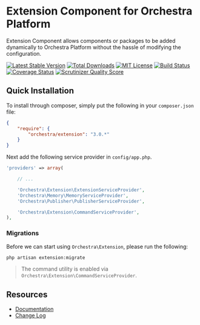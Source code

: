 Extension Component for Orchestra Platform
==============

Extension Component allows components or packages to be added dynamically to Orchestra Platform without the hassle of modifying the configuration.

[![Latest Stable Version](https://img.shields.io/github/release/orchestral/extension.svg?style=flat)](https://packagist.org/packages/orchestra/extension)
[![Total Downloads](https://img.shields.io/packagist/dt/orchestra/extension.svg?style=flat)](https://packagist.org/packages/orchestra/extension)
[![MIT License](https://img.shields.io/packagist/l/orchestra/extension.svg?style=flat)](https://packagist.org/packages/orchestra/extension)
[![Build Status](https://img.shields.io/travis/orchestral/extension/3.0.svg?style=flat)](https://travis-ci.org/orchestral/extension)
[![Coverage Status](https://img.shields.io/coveralls/orchestral/extension/3.0.svg?style=flat)](https://coveralls.io/r/orchestral/extension?branch=3.0)
[![Scrutinizer Quality Score](https://img.shields.io/scrutinizer/g/orchestral/extension/3.0.svg?style=flat)](https://scrutinizer-ci.com/g/orchestral/extension/)

## Quick Installation

To install through composer, simply put the following in your `composer.json` file:

```json
{
	"require": {
		"orchestra/extension": "3.0.*"
	}
}
```

Next add the following service provider in `config/app.php`.

```php
'providers' => array(

	// ...

	'Orchestra\Extension\ExtensionServiceProvider',
	'Orchestra\Memory\MemoryServiceProvider',
	'Orchestra\Publisher\PublisherServiceProvider',

	'Orchestra\Extension\CommandServiceProvider',
),
```

### Migrations

Before we can start using `Orchestra\Extension`, please run the following:

```bash
php artisan extension:migrate
```

> The command utility is enabled via `Orchestra\Extension\CommandServiceProvider`.

## Resources

* [Documentation](http://orchestraplatform.com/docs/latest/components/extension)
* [Change Log](http://orchestraplatform.com/docs/latest/components/extension/changes#v3-0)
